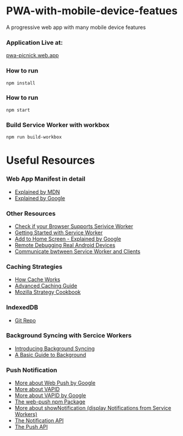 # PWA-with-mobile-device-featues
A progressive web app with many mobile device features

### Application Live at:
[pwa-picnick.web.app](pwa-picnick.web.app)

### How to run
```
npm install
```

### How to run
```
npm start
```

### Build Service Worker with workbox
```
npm run build-workbox
```

# Useful Resources

### Web App Manifest in detail
* [Explained by MDN](https://developer.mozilla.org/en-US/docs/Web/Manifest)
* [Explained by Google](https://developers.google.com/web/fundamentals/engage-and-retain/web-app-manifest/)

### Other Resources
* [Check if your Browser Supports Serivice Worker](https://jakearchibald.github.io/isserviceworkerready/)
* [Getting Started with Service Worker](https://developers.google.com/web/fundamentals/primers/service-workers/)
* [Add to Home Screen - Explained by Google](https://developers.google.com/web/fundamentals/app-install-banners/)
* [Remote Debugging Real Android Devices](https://developers.google.com/web/tools/chrome-devtools/remote-debugging/)
* [Communicate bwtween Service Worker and Clients](http://craig-russell.co.uk/2016/01/29/service-worker-messaging.html#.XRR-UJMzZ25)

### Caching Strategies
* [How Cache Works](https://jakearchibald.com/2014/offline-cookbook/#cache-persistence)
* [Advanced Caching Guide](https://www.afasterweb.com/2017/01/31/upgrading-your-service-worker-cache/)
* [Mozilla Strategy Cookbook](https://serviceworke.rs/strategy-cache-and-update_service-worker_doc.html)

### IndexedDB
* [Git Repo](https://github.com/jakearchibald/idb)

### Background Syncing with Sercice Workers
* [Introducing Background Syncing](https://developers.google.com/web/updates/2015/12/background-sync)
* [A Basic Guide to Background](https://ponyfoo.com/articles/backgroundsync)

### Push Notification
* [More about Web Push by Google](https://developers.google.com/web/fundamentals/engage-and-retain/push-notifications/)
* [More about VAPID](https://blog.mozilla.org/services/2016/04/04/using-vapid-with-webpush/)
* [More about VAPID by Google](https://developers.google.com/web/updates/2016/07/web-push-interop-wins)
* [The web-push npm Package](https://github.com/web-push-libs/web-push)
* [More about showNotification (display Notifications from Service Workers)](https://developer.mozilla.org/en-US/docs/Web/API/ServiceWorkerRegistration/showNotification)
* [The Notification API](https://developer.mozilla.org/en/docs/Web/API/notification)
* [The Push API](https://developer.mozilla.org/en/docs/Web/API/Push_API)